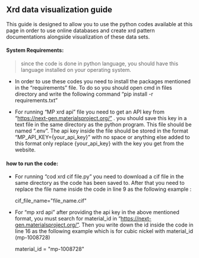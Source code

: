 ## Xrd data visualization guide

This guide is designed to allow you to use the python codes available at this page in order to use online databases and create xrd pattern documentations alongside visualization of these data sets.

#### System Requirements:

> since the code is done in python language, you should have this language installed on your operating system.

- In order to use these codes you need to install the packages mentioned in the “requirements” file. To do so you should open cmd in files directory and write the following command 
    “pip install -r requirements.txt”
  
- For running “MP xrd api” file you need to get an API key from “https://next-gen.materialsproject.org/” . you should save this key in a text file in the same directory as the python program. This file should be named “.env”. The api key inside the file should be stored in the format “MP_API_KEY={your_api_key}” with no space or anything else added to this format only replace {your_api_key} with the key you get from the website.

#### how to run the code:

- For running “cod xrd cif file.py” you need to download a cif file in the same directory as the code has been saved to. After that you need to replace the file name inside the code in line 9 as the following example : 

    cif_file_name="file_name.cif"

- For “mp xrd api” after providing the api key in the above mentioned format, you must search for material_id in “https://next-gen.materialsproject.org/”. Then you write down the id inside the code in line 16 as the following example which is for cubic nickel with material_id (mp-1008728)

    material_id = "mp-1008728"
